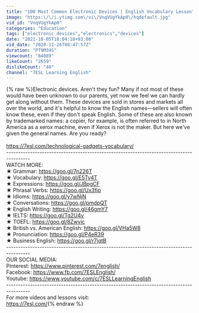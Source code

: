```yaml
---
title: "100 Most Common Electronic Devices | English Vocabulary Lesson"
image: "https:\/\/i.ytimg.com\/vi\/VnqVUgYkAp0\/hqdefault.jpg"
vid_id: "VnqVUgYkAp0"
categories: "Education"
tags: ["electronic devices","electronics","devices"]
date: "2021-10-05T18:04:10+03:00"
vid_date: "2020-11-26T08:47:57Z"
duration: "PT9M34S"
viewcount: "84089"
likeCount: "2659"
dislikeCount: "40"
channel: "7ESL Learning English"
---
```

{% raw %}Electronic devices. Aren't they fun? Many if not most of these would have been unknown to our parents, yet now we feel we can hardly get along without them. These devices are sold in stores and markets all over the world, and it's helpful to know the English names—sellers will often know these, even if they don't speak English. Some of these are also known by trademarked names: a copier, for example, is often referred to in North America as a xerox machine, even if Xerox is not the maker. But here we've given the general names. Are you ready?<br /><br /><a rel="nofollow" target="blank" href="https://7esl.com/technological-gadgets-vocabulary/">https://7esl.com/technological-gadgets-vocabulary/</a><br />---------------------------------------------------------------------------------------- <br />WATCH MORE: <br />★ Grammar: <a rel="nofollow" target="blank" href="https://goo.gl/7n226T">https://goo.gl/7n226T</a><br />★ Vocabulary: <a rel="nofollow" target="blank" href="https://goo.gl/E5Ty4T">https://goo.gl/E5Ty4T</a><br />★ Expressions: <a rel="nofollow" target="blank" href="https://goo.gl/JBpgCF">https://goo.gl/JBpgCF</a><br />★ Phrasal Verbs: <a rel="nofollow" target="blank" href="https://goo.gl/Ux3fip">https://goo.gl/Ux3fip</a><br />★ Idioms: <a rel="nofollow" target="blank" href="https://goo.gl/y7wNjN">https://goo.gl/y7wNjN</a><br />★ Conversations: <a rel="nofollow" target="blank" href="https://goo.gl/pmdpQT">https://goo.gl/pmdpQT</a><br />★ English Writing: <a rel="nofollow" target="blank" href="https://goo.gl/46gmY7">https://goo.gl/46gmY7</a><br />★ IELTS: <a rel="nofollow" target="blank" href="https://goo.gl/Tg2U4v">https://goo.gl/Tg2U4v</a><br />★ TOEFL: <a rel="nofollow" target="blank" href="https://goo.gl/8Zwvic">https://goo.gl/8Zwvic</a><br />★ British vs. American English: <a rel="nofollow" target="blank" href="https://goo.gl/VHa5W8">https://goo.gl/VHa5W8</a><br />★ Pronunciation: <a rel="nofollow" target="blank" href="https://goo.gl/P4eR39">https://goo.gl/P4eR39</a><br />★ Business English: <a rel="nofollow" target="blank" href="https://goo.gl/r7jqtB">https://goo.gl/r7jqtB</a><br />---------------------------------------------------------------------------------------- <br />OUR SOCIAL MEDIA:<br />Pinterest: <a rel="nofollow" target="blank" href="https://www.pinterest.com/7english/">https://www.pinterest.com/7english/</a><br />Facebook: <a rel="nofollow" target="blank" href="https://www.fb.com/7ESLEnglish/">https://www.fb.com/7ESLEnglish/</a><br />Youtube: <a rel="nofollow" target="blank" href="https://www.youtube.com/c/7ESLLearningEnglish">https://www.youtube.com/c/7ESLLearningEnglish</a><br />----------------------------------------------------------------------------------------<br />For more videos and lessons visit: <br /><a rel="nofollow" target="blank" href="https://7esl.com/">https://7esl.com/</a>{% endraw %}
